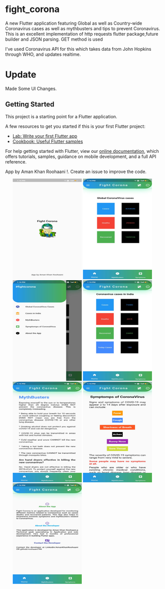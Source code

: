 # fight_corona

A new Flutter application featuring Global as well as Country-wide Coronavirus cases as well as mythbusters and tips to prevent Coronavirus. This is an excellent implementation of http requests flutter package,future builder and JSON parsing. GET method is used

I've used Coronavirus API for this which takes data from John Hopkins through WHO, and updates realtime.

# Update

Made Some UI Changes.

## Getting Started

This project is a starting point for a Flutter application.

A few resources to get you started if this is your first Flutter project:

- [Lab: Write your first Flutter app](https://flutter.dev/docs/get-started/codelab)
- [Cookbook: Useful Flutter samples](https://flutter.dev/docs/cookbook)

For help getting started with Flutter, view our
[online documentation](https://flutter.dev/docs), which offers tutorials,
samples, guidance on mobile development, and a full API reference.

App by Aman Khan Roohaani !. Create an issue to improve the code.

<ul>

<img src="WhatsApp Image 2020-05-13 at 1.17.11 PM.jpeg" width="220" height="320">
<img src="WhatsApp Image 2020-05-13 at 1.17.11 PM(1).jpeg" width="220" height="320">
<img src="WhatsApp Image 2020-05-13 at 1.17.11 PM(2).jpeg" width="220" height="320">
<img src="WhatsApp Image 2020-05-13 at 1.17.11 PM(3).jpeg" width="220" height="320">
<img src="WhatsApp Image 2020-05-13 at 1.17.11 PM(4).jpeg" width="220" height="320">
<img src="WhatsApp Image 2020-05-13 at 1.17.11 PM(5).jpeg" width="220" height="320">
<img src="WhatsApp Image 2020-05-13 at 1.17.11 PM(6).jpeg" width="220" height="320">

</ul>



